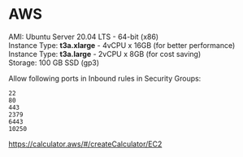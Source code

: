 # AWS

AMI: Ubuntu Server 20.04 LTS - 64-bit (x86) \
Instance Type: **t3a.xlarge** - 4vCPU x 16GB (for better performance) \
Instance Type: **t3a.large** - 2vCPU x 8GB (for cost saving) \
Storage: 100 GB SSD (gp3)

Allow following ports in Inbound rules in Security Groups:
```
22
80
443
2379
6443
10250
```

https://calculator.aws/#/createCalculator/EC2
